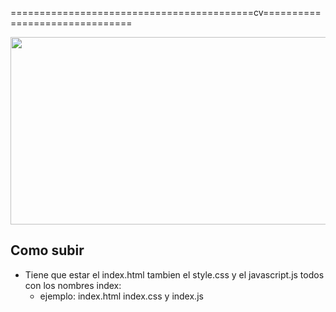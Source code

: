 ==========================================cv===============================
<p align="center"><img src="https://i.ibb.co/GdsLDdY/cv.png" width="590" height="300"></p>

## Como subir
- Tiene que estar el index.html tambien el style.css y el javascript.js todos con los nombres index:
  - ejemplo: index.html index.css y index.js
